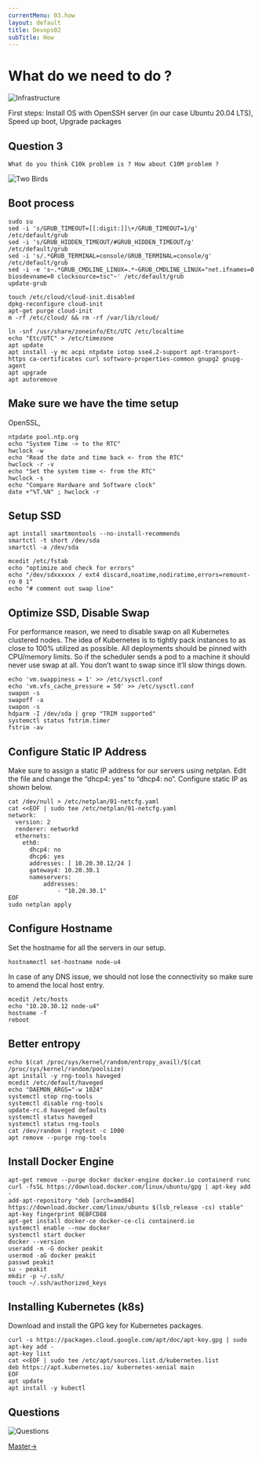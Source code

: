 ```yaml
---
currentMenu: 03.how
layout: default
title: Devops02
subTitle: How
---
```


# What do we need to do ?

![Infrastructure](https://raw.githubusercontent.com/c4xp/Devops02/master/assets/infra.jpg)

First steps: Install OS with OpenSSH server (in our case Ubuntu 20.04 LTS), Speed up boot, Upgrade packages

## Question 3

```
What do you think C10k problem is ? How about C10M problem ?
```

![Two Birds](https://raw.githubusercontent.com/c4xp/Devops02/master/assets/twobirds.jpg)

## Boot process

```
sudo su
sed -i 's/GRUB_TIMEOUT=[[:digit:]]\+/GRUB_TIMEOUT=1/g' /etc/default/grub
sed -i 's/GRUB_HIDDEN_TIMEOUT/#GRUB_HIDDEN_TIMEOUT/g' /etc/default/grub
sed -i 's/.*GRUB_TERMINAL=console/GRUB_TERMINAL=console/g' /etc/default/grub
sed -i -e 's~.*GRUB_CMDLINE_LINUX=.*~GRUB_CMDLINE_LINUX="net.ifnames=0 biosdevname=0 clocksource=tsc"~' /etc/default/grub
update-grub
```

```
touch /etc/cloud/cloud-init.disabled
dpkg-reconfigure cloud-init
apt-get purge cloud-init
m -rf /etc/cloud/ && rm -rf /var/lib/cloud/
```

```
ln -snf /usr/share/zoneinfo/Etc/UTC /etc/localtime
echo "Etc/UTC" > /etc/timezone
apt update
apt install -y mc acpi ntpdate iotop sse4.2-support apt-transport-https ca-certificates curl software-properties-common gnupg2 gnupg-agent
apt upgrade
apt autoremove
```

## Make sure we have the time setup

OpenSSL, 

```
ntpdate pool.ntp.org
echo "System Time -> to the RTC"
hwclock -w
echo "Read the date and time back <- from the RTC"
hwclock -r -v
echo "Set the system time <- from the RTC"
hwclock -s
echo "Compare Hardware and Software clock"
date +"%T.%N" ; hwclock -r
```

## Setup SSD

```
apt install smartmontools --no-install-recommends
smartctl -t short /dev/sda
smartctl -a /dev/sda

mcedit /etc/fstab
echo "optimize and check for errors"
echo "/dev/sdxxxxxx / ext4 discard,noatime,nodiratime,errors=remount-ro 0 1"
echo "# comment out swap line"
```

## Optimize SSD, Disable Swap

For performance reason, we need to disable swap on all Kubernetes clustered nodes. The idea of Kubernetes is to tightly pack instances to as close to 100% utilized as possible. All deployments should be pinned with CPU/memory limits. So if the scheduler sends a pod to a machine it should never use swap at all. You don’t want to swap since it’ll slow things down.

```
echo 'vm.swappiness = 1' >> /etc/sysctl.conf
echo 'vm.vfs_cache_pressure = 50' >> /etc/sysctl.conf
swapon -s
swapoff -a
swapon -s
hdparm -I /dev/sda | grep "TRIM supported"
systemctl status fstrim.timer
fstrim -av
```

## Configure Static IP Address

Make sure to assign a static IP address for our servers using netplan. Edit the file and change the “dhcp4: yes” to “dhcp4: no“. Configure static IP as shown below.

```
cat /dev/null > /etc/netplan/01-netcfg.yaml
cat <<EOF | sudo tee /etc/netplan/01-netcfg.yaml
network:
  version: 2
  renderer: networkd
  ethernets:
    eth0:
      dhcp4: no
      dhcp6: yes
      addresses: [ 10.20.30.12/24 ]
      gateway4: 10.20.30.1
      nameservers:
          addresses:
              - "10.20.30.1"
EOF
sudo netplan apply
```

## Configure Hostname

Set the hostname for all the servers in our setup.

```
hostnamectl set-hostname node-u4
```

In case of any DNS issue, we should not lose the connectivity so make sure to amend the local host entry.

```
mcedit /etc/hosts
echo "10.20.30.12 node-u4"
hostname -f
reboot
```

## Better entropy

```
echo $(cat /proc/sys/kernel/random/entropy_avail)/$(cat /proc/sys/kernel/random/poolsize)
apt install -y rng-tools haveged
mcedit /etc/default/haveged
echo "DAEMON_ARGS="-w 1024"
systemctl stop rng-tools
systemctl disable rng-tools
update-rc.d haveged defaults
systemctl status haveged
systemctl status rng-tools
cat /dev/random | rngtest -c 1000
apt remove --purge rng-tools
```

## Install Docker Engine

```
apt-get remove --purge docker docker-engine docker.io containerd runc
curl -fsSL https://download.docker.com/linux/ubuntu/gpg | apt-key add -
add-apt-repository "deb [arch=amd64] https://download.docker.com/linux/ubuntu $(lsb_release -cs) stable"
apt-key fingerprint 0EBFCD88
apt-get install docker-ce docker-ce-cli containerd.io
systemctl enable --now docker
systemctl start docker
docker --version
useradd -m -G docker peakit
usermod -aG docker peakit
passwd peakit
su - peakit
mkdir -p ~/.ssh/
touch ~/.ssh/authorized_keys
```

## Installing Kubernetes (k8s)

Download and install the GPG key for Kubernetes packages.

```
curl -s https://packages.cloud.google.com/apt/doc/apt-key.gpg | sudo apt-key add -
apt-key list
cat <<EOF | sudo tee /etc/apt/sources.list.d/kubernetes.list
deb https://apt.kubernetes.io/ kubernetes-xenial main
EOF
apt update
apt install -y kubectl
```

## Questions

![Questions](https://raw.githubusercontent.com/c4xp/Devops02/master/assets/questions.jpg)

[Master→](04.master.md)